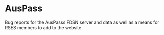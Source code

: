 # AusPass
Bug reports for the AusPasss FDSN server and data as well as a means for RSES members to add to the website
